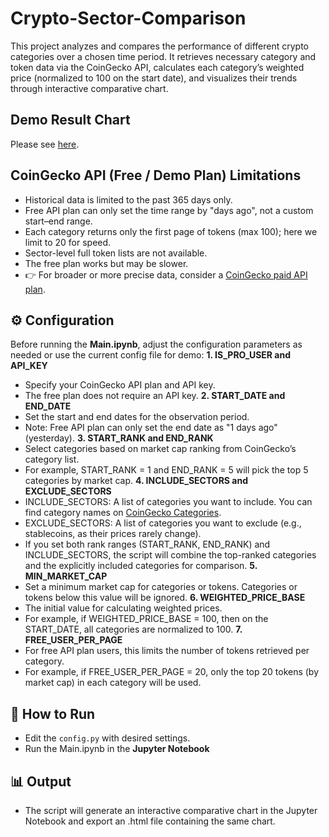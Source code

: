 # Crypto-Sector-Comparison
This project analyzes and compares the performance of different crypto categories over a chosen time period. It retrieves necessary category and token data via the CoinGecko API, calculates each category’s weighted price (normalized to 100 on the start date), and visualizes their trends through interactive comparative chart.
## Demo Result Chart
Please see [here](https://jessie2019w.github.io/Crypto-Sector-Comparison/).
## CoinGecko API (Free / Demo Plan) Limitations
- Historical data is limited to the past 365 days only.
- Free API plan can only set the time range by "days ago", not a custom start–end range.
- Each category returns only the first page of tokens (max 100); here we limit to 20 for speed.
- Sector-level full token lists are not available.
- The free plan works but may be slower.
- 👉 For broader or more precise data, consider a [CoinGecko paid API plan](https://www.coingecko.com/en/api/pricing).
## ⚙️ Configuration
Before running the **Main.ipynb**, adjust the configuration parameters as needed or use the current config file for demo:
**1. IS_PRO_USER and API_KEY**
- Specify your CoinGecko API plan and API key.
- The free plan does not require an API key.
**2. START_DATE and END_DATE**
- Set the start and end dates for the observation period.
- Note: Free API plan can only set the end date as "1 days ago" (yesterday).
**3. START_RANK and END_RANK**
- Select categories based on market cap ranking from CoinGecko’s category list.
- For example, START_RANK = 1 and END_RANK = 5 will pick the top 5 categories by market cap.
**4. INCLUDE_SECTORS and EXCLUDE_SECTORS**
- INCLUDE_SECTORS: A list of categories you want to include. You can find category names on [CoinGecko Categories](https://www.coingecko.com/en/categories ).
- EXCLUDE_SECTORS: A list of categories you want to exclude (e.g., stablecoins, as their prices rarely change).
- If you set both rank ranges (START_RANK, END_RANK) and INCLUDE_SECTORS, the script will combine the top-ranked categories and the explicitly included categories for comparison.
**5. MIN_MARKET_CAP**
- Set a minimum market cap for categories or tokens. Categories or tokens below this value will be ignored.
**6. WEIGHTED_PRICE_BASE**
- The initial value for calculating weighted prices.
- For example, if WEIGHTED_PRICE_BASE = 100, then on the START_DATE, all categories are normalized to 100.
**7. FREE_USER_PER_PAGE**
- For free API plan users, this limits the number of tokens retrieved per category.
- For example, if FREE_USER_PER_PAGE = 20, only the top 20 tokens (by market cap) in each category will be used.
## 🚀 How to Run
- Edit the `config.py` with desired settings.
- Run the Main.ipynb in the **Jupyter Notebook**
## 📊 Output
- The script will generate an interactive comparative chart in the Jupyter Notebook and export an .html file containing the same chart.
